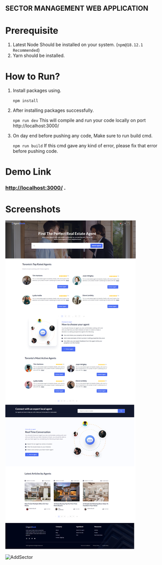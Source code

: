 ## SECTOR MANAGEMENT WEB APPLICATION

# Prerequisite

1. Latest Node Should be installed on your system. (`npm@18.12.1 Recommended`)
2. Yarn should be installed.

# How to Run?

1. Install packages using.

   `npm install`

2. After installing packages successfully.

   `npm run dev`
   This will compile and run your code locally on port http://localhost:3000/

3. On day end before pushing any code, Make sure to run build cmd.

   `npm run build`
   If this cmd gave any kind of error, please fix that error before pushing code.

# Demo Link

### [http://localhost:3000/](http://localhost:3000/) .

# Screenshots

![HomePage](https://github.com/MuhammadBilalQamar/NextJs-App/blob/main/screenshots/homePage.png)

![AddSector]([https://github.com/MuhammadBilalQamar/NextJs-App/blob/main/screenshots/homePage.png)
